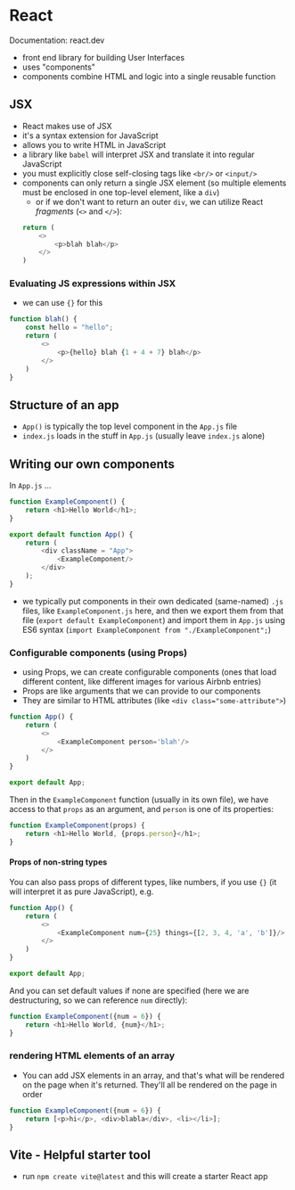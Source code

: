 # React
Documentation: react.dev

- front end library for building User Interfaces
- uses "components"
- components combine HTML and logic into a single reusable function

## JSX
- React makes use of JSX
- it's a syntax extension for JavaScript
- allows you to write HTML in JavaScript
- a library like `babel` will interpret JSX and translate it into regular JavaScript
- you must explicitly close self-closing tags like `<br/>` or `<input/>`
- components can only return a single JSX element (so multiple elements must be enclosed in one top-level element, like a `div`)
    - or if we don't want to return an outer `div`, we can utilize React _fragments_ (`<>` and `</>`):
    ```javascript
    return (
        <>
            <p>blah blah</p>
        </>
    )
    ```

### Evaluating JS expressions within JSX
- we can use `{}` for this
```javascript
function blah() {
    const hello = "hello";
    return (
        <>
            <p>{hello} blah {1 + 4 + 7} blah</p>
        </>
    )
}
```


## Structure of an app
- `App()` is typically the top level component in the `App.js` file
- `index.js` loads in the stuff in `App.js` (usually leave `index.js` alone)

## Writing our own components
In `App.js` ...
```javascript
function ExampleComponent() {
    return <h1>Hello World</h1>;
}

export default function App() {
    return (
        <div className = "App">
            <ExampleComponent/> 
        </div>
    );
}
```
- we typically put components in their own dedicated (same-named) `.js` files, like `ExampleComponent.js` here, and then we export them from that file (`export default ExampleComponent`) and import them in `App.js` using ES6 syntax (`import ExampleComponent from "./ExampleComponent";`)

### Configurable components (using Props)
- using Props, we can create configurable components (ones that load different content, like different images for various Airbnb entries)
- Props are like arguments that we can provide to our components
- They are similar to HTML attributes (like `<div class="some-attribute">`)

```javascript
function App() {
    return (
        <>
            <ExampleComponent person='blah'/>
        </>
    )
}

export default App;
```

Then in the `ExampleComponent` function (usually in its own file), we have access to that `props` as an argument, and `person` is one of its properties:
```javascript
function ExampleComponent(props) {
    return <h1>Hello World, {props.person}</h1>;
}
```

#### Props of non-string types
You can also pass props of different types, like numbers, if you use `{}` (it will interpret it as pure JavaScript), e.g.
```javascript
function App() {
    return (
        <>
            <ExampleComponent num={25} things={[2, 3, 4, 'a', 'b']}/>
        </>
    )
}

export default App;
```

And you can set default values if none are specified (here we are destructuring, so we can reference `num` directly):
```javascript
function ExampleComponent({num = 6}) {
    return <h1>Hello World, {num}</h1>;
}
```

### rendering HTML elements of an array
- You can add JSX elements in an array, and that's what will be rendered on the page when it's returned. They'll all be rendered on the page in order
```javascript
function ExampleComponent({num = 6}) {
    return [<p>hi</p>, <div>blabla</div>, <li></li>];
}
```

## Vite - Helpful starter tool
- run `npm create vite@latest` and this will create a starter React app